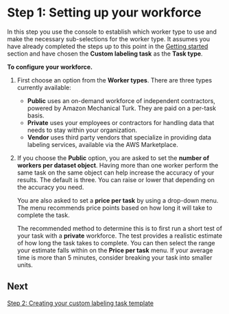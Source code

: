# Step 1: Setting up your workforce<a name="sms-custom-templates-step1"></a>

In this step you use the console to establish which worker type to use and make the necessary sub\-selections for the worker type\. It assumes you have already completed the steps up to this point in the [Getting started](sms-getting-started.md) section and have chosen the **Custom labeling task** as the **Task type**\.

**To configure your workforce\.**

1. First choose an option from the **Worker types**\. There are three types currently available:
   + **Public** uses an on\-demand workforce of independent contractors, powered by Amazon Mechanical Turk\. They are paid on a per\-task basis\.
   + **Private** uses your employees or contractors for handling data that needs to stay within your organization\.
   + **Vendor** uses third party vendors that specialize in providing data labeling services, available via the AWS Marketplace\.

1. If you choose the **Public** option, you are asked to set the **number of workers per dataset object**\. Having more than one worker perform the same task on the same object can help increase the accuracy of your results\. The default is three\. You can raise or lower that depending on the accuracy you need\.

   You are also asked to set a **price per task** by using a drop\-down menu\. The menu recommends price points based on how long it will take to complete the task\.

   The recommended method to determine this is to first run a short test of your task with a **private** workforce\. The test provides a realistic estimate of how long the task takes to complete\. You can then select the range your estimate falls within on the **Price per task** menu\. If your average time is more than 5 minutes, consider breaking your task into smaller units\.

## Next<a name="templates-step1-next"></a>

[Step 2: Creating your custom labeling task template](sms-custom-templates-step2.md)
